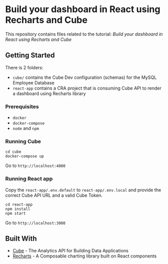 # Build your dashboard in React using Recharts and Cube

This repository contains files related to the tutorial: _Build your dashboard in React using Recharts and Cube_

## Getting Started

There is 2 folders:

* `cube/` contains the Cube Dev configuration (schemas) for the MySQL Employee Database
* `react-app` contains a CRA project that is consuming Cube API to render a dashboard using Recharts library

### Prerequisites

* `docker`
* `docker-compose`
* `node` and `npm`

### Running Cube

```
cd cube
docker-compose up
```

Go to `http://localhost:4000`

### Running React app

Copy the `react-app/.env.default` to `react-app/.env.local` and provide the correct Cube API URL and a valid Cube Token.

```
cd react-app
npm install
npm start
```

Go to `http://localhost:3000`


## Built With

* [Cube](https://cube.dev/) - The Analytics API for Building Data Applications
* [Recharts](https://recharts.org/en-US/) - A Composable charting library built on React components